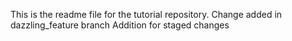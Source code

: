 This is the readme file for the tutorial repository.
Change added in dazzling_feature branch
Addition for staged changes